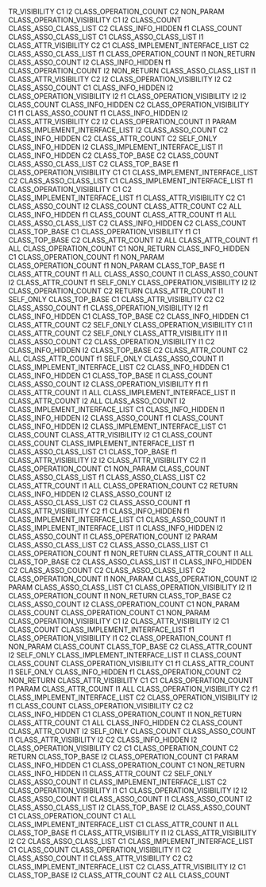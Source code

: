                                                                                                                                                                                                                                                                                                                                                                                                                                                                                                                                                                                                                                                                                                                                                                                                                                                                                                                                                                                                                                                                                                                                                                                                                                                                                                                                                                                                                                                                                                                                                                                                                                                                                                                                                                                                                                                                                                                                                                                                                                                                                                                                                                                                                                                                                                                                                                                                                                                                                                                                                                                                                                                                                                                                                                                                                                                                                                                                                                                                                                                                                                                                                                                                                                                                                                                                                                                                                                                                                                                                                                                                                                                                                                                                                                                                                                                                                                                                                                                                                                                                                                                                                                                                                                                                                                                                                                                                                                                                                                                                                                                                                                                                                                                                                                                                                                                                                                                                                                                                                                                                                                                                                                                                                                                                                                                                                                                                                                                                                                                                                                                                                                                                                                                                                                                                                                                                                                                                                                                                                                                                                                                                                                                                                                                                                                                                                                                                                                                                                                                                                                                                                                                                                                                                                                                                                                                                                                                                                                                                                                                                                                                                                                                                                                                                                                                                                                                                                                                                                                                                                                                                                                                                                                                                                                                                                                                                                                                                                                                                                                                                                                                                                                                                                                                                                                                                                                                                                                                                                                                                                                                                                                                                                                                                                                                                                                                                                                                                                                                                                                                                                                                                                                                                                                                                                                                                                                                                                                                                                                                                                                                                                                                                                                                                                                                                                                                                                                                                                                                                                                                                                                                                                                                                                                                                                                                                                                                                                                                                                                                                                                                                                                                                                                                                                                                                                                                                                                                                                                                                                                                                                                                                                                                                                                                                                                                                                                                                                                                                                                                                                                                                                                                                                                                                                                                                                                                                                                                                                                                                                                                                                                                                                                                                                                                                                                                                                                                                                                                                                                                                                                                                                                                                                                                                                                                                                                                                                                                                                                                                                                                                                                                                                                                                                                                                                                                                                                                                                                                                                                                                                                                                                                                                                                                                                                                                                                                                                                                                                                                                                                                                                                                                                                                                                                                                                                                                                                                                                                                                                                                                                                                                                                                                                                                                                                                                                                                                                                                                                                                                                                                                                                                                                                                                                                                                                                                                                                                                                                                                                                                                                                                                                                                                                                                                                                                                                                                                                                                                                                                                                                                                                                                                                                                                                                                                                                                                                                                                                                                                                                                                                                                                                                                                                                                                                                                                                                                                                                                                                                                                                                                                   TR_VISIBILITY C1 I2
CLASS_OPERATION_COUNT C2 NON_PARAM
CLASS_OPERATION_VISIBILITY C1 I2
CLASS_COUNT
CLASS_ASSO_CLASS_LIST C2
CLASS_INFO_HIDDEN f1
CLASS_COUNT
CLASS_ASSO_CLASS_LIST C1
CLASS_ASSO_CLASS_LIST I1
CLASS_ATTR_VISIBILITY C2 C1
CLASS_IMPLEMENT_INTERFACE_LIST C2
CLASS_ASSO_CLASS_LIST f1
CLASS_OPERATION_COUNT I1 NON_RETURN
CLASS_ASSO_COUNT I2
CLASS_INFO_HIDDEN f1
CLASS_OPERATION_COUNT I2 NON_RETURN
CLASS_ASSO_CLASS_LIST I1
CLASS_ATTR_VISIBILITY C2 I2
CLASS_OPERATION_VISIBILITY I2 C2
CLASS_ASSO_COUNT C1
CLASS_INFO_HIDDEN I2
CLASS_OPERATION_VISIBILITY I2 f1
CLASS_OPERATION_VISIBILITY I2 I2
CLASS_COUNT
CLASS_INFO_HIDDEN C2
CLASS_OPERATION_VISIBILITY C1 f1
CLASS_ASSO_COUNT f1
CLASS_INFO_HIDDEN I2
CLASS_ATTR_VISIBILITY C2 I2
CLASS_OPERATION_COUNT I1 PARAM
CLASS_IMPLEMENT_INTERFACE_LIST I2
CLASS_ASSO_COUNT C2
CLASS_INFO_HIDDEN C2
CLASS_ATTR_COUNT C2 SELF_ONLY
CLASS_INFO_HIDDEN I2
CLASS_IMPLEMENT_INTERFACE_LIST I1
CLASS_INFO_HIDDEN C2
CLASS_TOP_BASE C2
CLASS_COUNT
CLASS_ASSO_CLASS_LIST C2
CLASS_TOP_BASE f1
CLASS_OPERATION_VISIBILITY C1 C1
CLASS_IMPLEMENT_INTERFACE_LIST C2
CLASS_ASSO_CLASS_LIST C1
CLASS_IMPLEMENT_INTERFACE_LIST f1
CLASS_OPERATION_VISIBILITY C1 C2
CLASS_IMPLEMENT_INTERFACE_LIST f1
CLASS_ATTR_VISIBILITY C2 C1
CLASS_ASSO_COUNT I2
CLASS_COUNT
CLASS_ATTR_COUNT C2 ALL
CLASS_INFO_HIDDEN f1
CLASS_COUNT
CLASS_ATTR_COUNT f1 ALL
CLASS_ASSO_CLASS_LIST C2
CLASS_INFO_HIDDEN C2
CLASS_COUNT
CLASS_TOP_BASE C1
CLASS_OPERATION_VISIBILITY f1 C1
CLASS_TOP_BASE C2
CLASS_ATTR_COUNT I2 ALL
CLASS_ATTR_COUNT f1 ALL
CLASS_OPERATION_COUNT C1 NON_RETURN
CLASS_INFO_HIDDEN C1
CLASS_OPERATION_COUNT f1 NON_PARAM
CLASS_OPERATION_COUNT f1 NON_PARAM
CLASS_TOP_BASE f1
CLASS_ATTR_COUNT f1 ALL
CLASS_ASSO_COUNT I1
CLASS_ASSO_COUNT I2
CLASS_ATTR_COUNT f1 SELF_ONLY
CLASS_OPERATION_VISIBILITY I2 I2
CLASS_OPERATION_COUNT C2 RETURN
CLASS_ATTR_COUNT I1 SELF_ONLY
CLASS_TOP_BASE C1
CLASS_ATTR_VISIBILITY C2 C2
CLASS_ASSO_COUNT f1
CLASS_OPERATION_VISIBILITY I2 f1
CLASS_INFO_HIDDEN C1
CLASS_TOP_BASE C2
CLASS_INFO_HIDDEN C1
CLASS_ATTR_COUNT C2 SELF_ONLY
CLASS_OPERATION_VISIBILITY C1 I1
CLASS_ATTR_COUNT C2 SELF_ONLY
CLASS_ATTR_VISIBILITY I1 I1
CLASS_ASSO_COUNT C2
CLASS_OPERATION_VISIBILITY I1 C2
CLASS_INFO_HIDDEN I2
CLASS_TOP_BASE C2
CLASS_ATTR_COUNT C2 ALL
CLASS_ATTR_COUNT f1 SELF_ONLY
CLASS_ASSO_COUNT I1
CLASS_IMPLEMENT_INTERFACE_LIST C2
CLASS_INFO_HIDDEN C1
CLASS_INFO_HIDDEN C1
CLASS_TOP_BASE I1
CLASS_COUNT
CLASS_ASSO_COUNT I2
CLASS_OPERATION_VISIBILITY f1 f1
CLASS_ATTR_COUNT I1 ALL
CLASS_IMPLEMENT_INTERFACE_LIST I1
CLASS_ATTR_COUNT I2 ALL
CLASS_ASSO_COUNT I2
CLASS_IMPLEMENT_INTERFACE_LIST C1
CLASS_INFO_HIDDEN I1
CLASS_INFO_HIDDEN I2
CLASS_ASSO_COUNT f1
CLASS_COUNT
CLASS_INFO_HIDDEN I2
CLASS_IMPLEMENT_INTERFACE_LIST C1
CLASS_COUNT
CLASS_ATTR_VISIBILITY I2 C1
CLASS_COUNT
CLASS_COUNT
CLASS_IMPLEMENT_INTERFACE_LIST f1
CLASS_ASSO_CLASS_LIST C1
CLASS_TOP_BASE f1
CLASS_ATTR_VISIBILITY I2 I2
CLASS_ATTR_VISIBILITY C2 I1
CLASS_OPERATION_COUNT C1 NON_PARAM
CLASS_COUNT
CLASS_ASSO_CLASS_LIST f1
CLASS_ASSO_CLASS_LIST C2
CLASS_ATTR_COUNT I1 ALL
CLASS_OPERATION_COUNT C2 RETURN
CLASS_INFO_HIDDEN I2
CLASS_ASSO_COUNT I2
CLASS_ASSO_CLASS_LIST C2
CLASS_ASSO_COUNT f1
CLASS_ATTR_VISIBILITY C2 f1
CLASS_INFO_HIDDEN f1
CLASS_IMPLEMENT_INTERFACE_LIST C1
CLASS_ASSO_COUNT I1
CLASS_IMPLEMENT_INTERFACE_LIST I1
CLASS_INFO_HIDDEN I2
CLASS_ASSO_COUNT I1
CLASS_OPERATION_COUNT I2 PARAM
CLASS_ASSO_CLASS_LIST C2
CLASS_ASSO_CLASS_LIST C1
CLASS_OPERATION_COUNT f1 NON_RETURN
CLASS_ATTR_COUNT I1 ALL
CLASS_TOP_BASE C2
CLASS_ASSO_CLASS_LIST I1
CLASS_INFO_HIDDEN C2
CLASS_ASSO_COUNT C2
CLASS_ASSO_CLASS_LIST C2
CLASS_OPERATION_COUNT I1 NON_PARAM
CLASS_OPERATION_COUNT I2 PARAM
CLASS_ASSO_CLASS_LIST C1
CLASS_OPERATION_VISIBILITY I2 I1
CLASS_OPERATION_COUNT I1 NON_RETURN
CLASS_TOP_BASE C2
CLASS_ASSO_COUNT I2
CLASS_OPERATION_COUNT C1 NON_PARAM
CLASS_COUNT
CLASS_OPERATION_COUNT C1 NON_PARAM
CLASS_OPERATION_VISIBILITY C1 I2
CLASS_ATTR_VISIBILITY I2 C1
CLASS_COUNT
CLASS_IMPLEMENT_INTERFACE_LIST f1
CLASS_OPERATION_VISIBILITY I1 C2
CLASS_OPERATION_COUNT f1 NON_PARAM
CLASS_COUNT
CLASS_TOP_BASE C2
CLASS_ATTR_COUNT I2 SELF_ONLY
CLASS_IMPLEMENT_INTERFACE_LIST I1
CLASS_COUNT
CLASS_COUNT
CLASS_OPERATION_VISIBILITY C1 f1
CLASS_ATTR_COUNT I1 SELF_ONLY
CLASS_INFO_HIDDEN f1
CLASS_OPERATION_COUNT C2 NON_RETURN
CLASS_ATTR_VISIBILITY C1 C1
CLASS_OPERATION_COUNT f1 PARAM
CLASS_ATTR_COUNT I1 ALL
CLASS_OPERATION_VISIBILITY C2 f1
CLASS_IMPLEMENT_INTERFACE_LIST C2
CLASS_OPERATION_VISIBILITY I2 f1
CLASS_COUNT
CLASS_OPERATION_VISIBILITY C2 C2
CLASS_INFO_HIDDEN C1
CLASS_OPERATION_COUNT I1 NON_RETURN
CLASS_ATTR_COUNT C1 ALL
CLASS_INFO_HIDDEN C2
CLASS_COUNT
CLASS_ATTR_COUNT I2 SELF_ONLY
CLASS_COUNT
CLASS_ASSO_COUNT I1
CLASS_ATTR_VISIBILITY I2 C2
CLASS_INFO_HIDDEN I2
CLASS_OPERATION_VISIBILITY C2 C1
CLASS_OPERATION_COUNT C2 RETURN
CLASS_TOP_BASE I2
CLASS_OPERATION_COUNT C1 PARAM
CLASS_INFO_HIDDEN C1
CLASS_OPERATION_COUNT C1 NON_RETURN
CLASS_INFO_HIDDEN I1
CLASS_ATTR_COUNT C2 SELF_ONLY
CLASS_ASSO_COUNT I1
CLASS_IMPLEMENT_INTERFACE_LIST C2
CLASS_OPERATION_VISIBILITY I1 C1
CLASS_OPERATION_VISIBILITY I2 I2
CLASS_ASSO_COUNT I1
CLASS_ASSO_COUNT I1
CLASS_ASSO_COUNT I2
CLASS_ASSO_CLASS_LIST I2
CLASS_TOP_BASE I2
CLASS_ASSO_COUNT C1
CLASS_OPERATION_COUNT C1 ALL
CLASS_IMPLEMENT_INTERFACE_LIST C1
CLASS_ATTR_COUNT I1 ALL
CLASS_TOP_BASE f1
CLASS_ATTR_VISIBILITY I1 I2
CLASS_ATTR_VISIBILITY I2 C2
CLASS_ASSO_CLASS_LIST C1
CLASS_IMPLEMENT_INTERFACE_LIST C1
CLASS_COUNT
CLASS_OPERATION_VISIBILITY I1 C2
CLASS_ASSO_COUNT I1
CLASS_ATTR_VISIBILITY C2 C2
CLASS_IMPLEMENT_INTERFACE_LIST C2
CLASS_ATTR_VISIBILITY I2 C1
CLASS_TOP_BASE I2
CLASS_ATTR_COUNT C2 ALL
CLASS_COUNT
```


